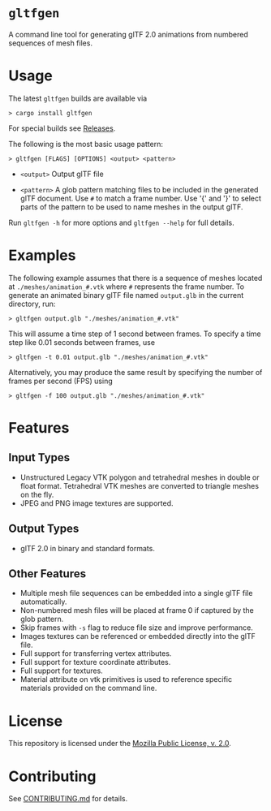 # `gltfgen`

A command line tool for generating glTF 2.0 animations from numbered sequences of mesh files.


# Usage

The latest `gltfgen` builds are available via

```
> cargo install gltfgen
```

For special builds see [Releases](https://github.com/elrnv/gltfgen/releases).

The following is the most basic usage pattern:

```
> gltfgen [FLAGS] [OPTIONS] <output> <pattern>
```

  - `<output>`     Output glTF file

  - `<pattern>`    A glob pattern matching files to be included in the generated glTF document. Use `#` to match a frame number. Use '{' and '}' to select parts of the pattern to be used to name meshes in the output glTF.

Run `gltfgen -h` for more options and `gltfgen --help` for full details.


# Examples

The following example assumes that there is a sequence of meshes located at
`./meshes/animation_#.vtk` where `#` represents the frame number.
To generate an animated binary glTF file named `output.glb` in the current directory, run:

```
> gltfgen output.glb "./meshes/animation_#.vtk"
```

This will assume a time step of 1 second between frames. To specify a time step like 0.01 seconds between frames, use

```
> gltfgen -t 0.01 output.glb "./meshes/animation_#.vtk"
```

Alternatively, you may produce the same result by specifying the number of frames per second (FPS) using

```
> gltfgen -f 100 output.glb "./meshes/animation_#.vtk"
```


# Features

## Input Types

 - Unstructured Legacy VTK polygon and tetrahedral meshes in double or float format.
   Tetrahedral VTK meshes are converted to triangle meshes on the fly.
 - JPEG and PNG image textures are supported.

## Output Types

 - glTF 2.0 in binary and standard formats.

## Other Features

 - Multiple mesh file sequences can be embedded into a single glTF file
   automatically.
 - Non-numbered mesh files will be placed at frame 0 if captured by the glob
   pattern.
 - Skip frames with `-s` flag to reduce file size and improve performance.
 - Images textures can be referenced or embedded directly into the glTF file.
 - Full support for transferring vertex attributes.
 - Full support for texture coordinate attributes.
 - Full support for textures.
 - Material attribute on vtk primitives is used to reference specific materials
   provided on the command line.

# License

This repository is licensed under the [Mozilla Public License, v. 2.0](https://mozilla.org/MPL/2.0/).

# Contributing

See [CONTRIBUTING.md](CONTRIBUTING.md) for details.
